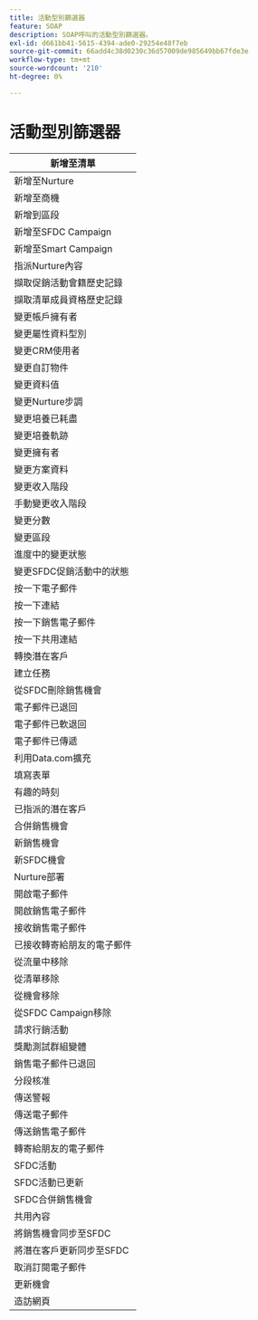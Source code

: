 ```yaml
---
title: 活動型別篩選器
feature: SOAP
description: SOAP呼叫的活動型別篩選器。
exl-id: d661bb41-5615-4394-ade0-29254e48f7eb
source-git-commit: 66add4c38d0230c36d57009de985649bb67fde3e
workflow-type: tm+mt
source-wordcount: '210'
ht-degree: 0%

---
```


# 活動型別篩選器

| 新增至清單 |
|-------------------------------------|
| 新增至Nurture |
| 新增至商機 |
| 新增到區段 |
| 新增至SFDC Campaign |
| 新增至Smart Campaign |
| 指派Nurture內容 |
| 擷取促銷活動會籍歷史記錄 |
| 擷取清單成員資格歷史記錄 |
| 變更帳戶擁有者 |
| 變更屬性資料型別 |
| 變更CRM使用者 |
| 變更自訂物件 |
| 變更資料值 |
| 變更Nurture步調 |
| 變更培養已耗盡 |
| 變更培養軌跡 |
| 變更擁有者 |
| 變更方案資料 |
| 變更收入階段 |
| 手動變更收入階段 |
| 變更分數 |
| 變更區段 |
| 進度中的變更狀態 |
| 變更SFDC促銷活動中的狀態 |
| 按一下電子郵件 |
| 按一下連結 |
| 按一下銷售電子郵件 |
| 按一下共用連結 |
| 轉換潛在客戶 |
| 建立任務 |
| 從SFDC刪除銷售機會 |
| 電子郵件已退回 |
| 電子郵件已軟退回 |
| 電子郵件已傳遞 |
| 利用Data.com擴充 |
| 填寫表單 |
| 有趣的時刻 |
| 已指派的潛在客戶 |
| 合併銷售機會 |
| 新銷售機會 |
| 新SFDC機會 |
| Nurture部署 |
| 開啟電子郵件 |
| 開啟銷售電子郵件 |
| 接收銷售電子郵件 |
| 已接收轉寄給朋友的電子郵件 |
| 從流量中移除 |
| 從清單移除 |
| 從機會移除 |
| 從SFDC Campaign移除 |
| 請求行銷活動 |
| 獎勵測試群組變體 |
| 銷售電子郵件已退回 |
| 分段核准 |
| 傳送警報 |
| 傳送電子郵件 |
| 傳送銷售電子郵件 |
| 轉寄給朋友的電子郵件 |
| SFDC活動 |
| SFDC活動已更新 |
| SFDC合併銷售機會 |
| 共用內容 |
| 將銷售機會同步至SFDC |
| 將潛在客戶更新同步至SFDC |
| 取消訂閱電子郵件 |
| 更新機會 |
| 造訪網頁 |

